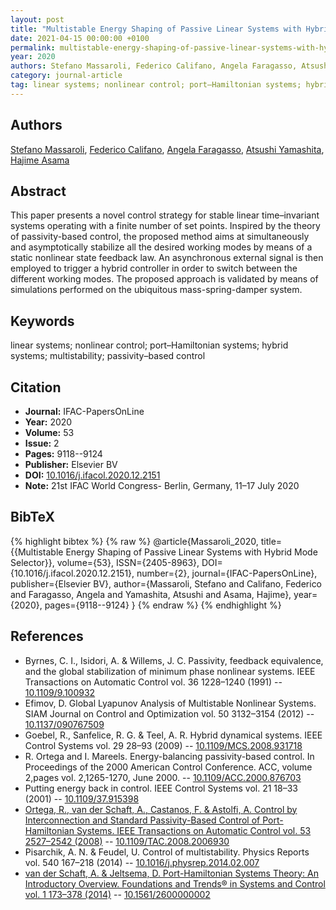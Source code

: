 ```yaml
---
layout: post
title: "Multistable Energy Shaping of Passive Linear Systems with Hybrid Mode Selector"
date: 2021-04-15 00:00:00 +0100
permalink: multistable-energy-shaping-of-passive-linear-systems-with-hybrid-mode-selector
year: 2020
authors: Stefano Massaroli, Federico Califano, Angela Faragasso, Atsushi Yamashita, Hajime Asama
category: journal-article
tag: linear systems; nonlinear control; port–Hamiltonian systems; hybrid systems; multistability; passivity–based control
---
```

 
## Authors
[Stefano Massaroli](authors/stefano-massaroli), [Federico Califano](authors/federico-califano), [Angela Faragasso](authors/angela-faragasso), [Atsushi Yamashita](authors/atsushi-yamashita), [Hajime Asama](authors/hajime-asama)
 
## Abstract
This paper presents a novel control strategy for stable linear time–invariant systems operating with a finite number of set points. Inspired by the theory of passivity-based control, the proposed method aims at simultaneously and asymptotically stabilize all the desired working modes by means of a static nonlinear state feedback law. An asynchronous external signal is then employed to trigger a hybrid controller in order to switch between the different working modes. The proposed approach is validated by means of simulations performed on the ubiquitous mass-spring-damper system.
 
## Keywords
linear systems; nonlinear control; port–Hamiltonian systems; hybrid systems; multistability; passivity–based control
 
## Citation
- **Journal:** IFAC-PapersOnLine
- **Year:** 2020
- **Volume:** 53
- **Issue:** 2
- **Pages:** 9118--9124
- **Publisher:** Elsevier BV
- **DOI:** [10.1016/j.ifacol.2020.12.2151](https://doi.org/10.1016/j.ifacol.2020.12.2151)
- **Note:** 21st IFAC World Congress- Berlin, Germany, 11–17 July 2020
 
## BibTeX
{% highlight bibtex %}
{% raw %}
@article{Massaroli_2020,
  title={{Multistable Energy Shaping of Passive Linear Systems with Hybrid Mode Selector}},
  volume={53},
  ISSN={2405-8963},
  DOI={10.1016/j.ifacol.2020.12.2151},
  number={2},
  journal={IFAC-PapersOnLine},
  publisher={Elsevier BV},
  author={Massaroli, Stefano and Califano, Federico and Faragasso, Angela and Yamashita, Atsushi and Asama, Hajime},
  year={2020},
  pages={9118--9124}
}
{% endraw %}
{% endhighlight %}
 
## References
- Byrnes, C. I., Isidori, A. & Willems, J. C. Passivity, feedback equivalence, and the global stabilization of minimum phase nonlinear systems. IEEE Transactions on Automatic Control vol. 36 1228–1240 (1991) -- [10.1109/9.100932](https://doi.org/10.1109/9.100932)
- Efimov, D. Global Lyapunov Analysis of Multistable Nonlinear Systems. SIAM Journal on Control and Optimization vol. 50 3132–3154 (2012) -- [10.1137/090767509](https://doi.org/10.1137/090767509)
- Goebel, R., Sanfelice, R. G. & Teel, A. R. Hybrid dynamical systems. IEEE Control Systems vol. 29 28–93 (2009) -- [10.1109/MCS.2008.931718](https://doi.org/10.1109/MCS.2008.931718)
- R. Ortega and I. Mareels. Energy-balancing passivity-based control. In Proceedings of the 2000 American Control Conference. ACC, volume 2,pages vol. 2,1265-1270, June 2000. -- [10.1109/ACC.2000.876703](https://doi.org/10.1109/ACC.2000.876703)
- Putting energy back in control. IEEE Control Systems vol. 21 18–33 (2001) -- [10.1109/37.915398](https://doi.org/10.1109/37.915398)
- [Ortega, R., van der Schaft, A., Castanos, F. & Astolfi, A. Control by Interconnection and Standard Passivity-Based Control of Port-Hamiltonian Systems. IEEE Transactions on Automatic Control vol. 53 2527–2542 (2008)](control-by-interconnection-and-standard-passivity-based-control-of-port-hamiltonian-systems) -- [10.1109/TAC.2008.2006930](https://doi.org/10.1109/TAC.2008.2006930)
- Pisarchik, A. N. & Feudel, U. Control of multistability. Physics Reports vol. 540 167–218 (2014) -- [10.1016/j.physrep.2014.02.007](https://doi.org/10.1016/j.physrep.2014.02.007)
- [van der Schaft, A. & Jeltsema, D. Port-Hamiltonian Systems Theory: An Introductory Overview. Foundations and Trends® in Systems and Control vol. 1 173–378 (2014)](port-hamiltonian-systems-theory-an-introductory-overview-journal) -- [10.1561/2600000002](https://doi.org/10.1561/2600000002)

